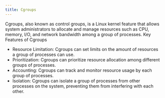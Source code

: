 ```yaml
---
title: Cgroups
---
```


Cgroups, also known as control groups, is a Linux kernel feature that allows system administrators to allocate and manage resources such as CPU, memory, I/O, and network bandwidth among a group of processes.
Key Features of Cgroups
- Resource Limitation: Cgroups can set limits on the amount of resources a group of processes can use.
- Prioritization: Cgroups can prioritize resource allocation among different groups of processes.
- Accounting: Cgroups can track and monitor resource usage by each group of processes.
- Isolation: Cgroups can isolate a group of processes from other processes on the system, preventing them from interfering with each other.

